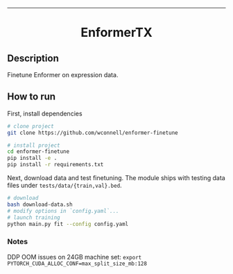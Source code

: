  
---

<div align="center">    
 
# EnformerTX     
<!-- 
[![Paper](http://img.shields.io/badge/paper-arxiv.1001.2234-B31B1B.svg)](https://www.nature.com/articles/nature14539)
[![Conference](http://img.shields.io/badge/NeurIPS-2019-4b44ce.svg)](https://papers.nips.cc/book/advances-in-neural-information-processing-systems-31-2018)
[![Conference](http://img.shields.io/badge/ICLR-2019-4b44ce.svg)](https://papers.nips.cc/book/advances-in-neural-information-processing-systems-31-2018)
[![Conference](http://img.shields.io/badge/AnyConference-year-4b44ce.svg)](https://papers.nips.cc/book/advances-in-neural-information-processing-systems-31-2018)  
 -->
<!--
ARXIV   
[![Paper](http://img.shields.io/badge/arxiv-math.co:1480.1111-B31B1B.svg)](https://www.nature.com/articles/nature14539)
-->
<!-- ![CI testing](https://github.com/PyTorchLightning/deep-learning-project-template/workflows/CI%20testing/badge.svg?branch=master&event=push) 
-->


<!--  
Conference   
-->   
</div>
 
## Description   
Finetune Enformer on expression data. 

## How to run   
First, install dependencies   
```bash
# clone project   
git clone https://github.com/wconnell/enformer-finetune

# install project   
cd enformer-finetune
pip install -e .   
pip install -r requirements.txt
 ```   
Next, download data and test finetuning. The module ships with testing data files under `tests/data/{train,val}.bed`.
 ```bash
# download
bash download-data.sh
# modify options in `config.yaml`...
# launch training
python main.py fit --config config.yaml
```

### Notes
DDP OOM issues on 24GB machine set:
`export PYTORCH_CUDA_ALLOC_CONF=max_split_size_mb:128`

<!-- 
### Citation   
```
@article{YourName,
  title={Your Title},
  author={Your team},
  journal={Location},
  year={Year}
}
```    
-->
